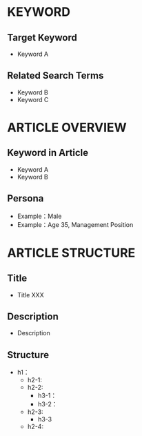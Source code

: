 # KEYWORD
## Target Keyword
- Keyword A

## Related Search Terms
- Keyword B
- Keyword C

# ARTICLE OVERVIEW
## Keyword in Article
- Keyword A
- Keyword B

## Persona
- Example：Male
- Example：Age 35, Management Position

# ARTICLE STRUCTURE
## Title
- Title XXX

## Description
- Description

## Structure
- h1：
    - h2-1:
    - h2-2:
        - h3-1：
        - h3-2：
    - h2-3:
        - h3-3
    - h2-4:

